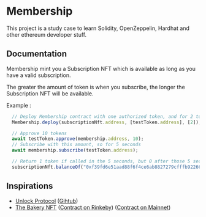 # Membership

This project is a study case to learn Solidity, OpenZeppelin, Hardhat and other ethereum developer stuff.

## Documentation

Membership mint you a Subscription NFT which is available as long as you have a valid subscription.

The greater the amount of token is when you subscribe, the longer the Subscription NFT will be available.

Example :
```typescript
  // Deploy Membership contract with one authorized token, and for 2 tokens per second
  Membership.deploy(subscriptionNft.address, [testToken.address], [2]);

  // Approve 10 tokens
  await testToken.approve(membership.address, 10);
  // Subscribe with this amount, so for 5 seconds
  await membership.subscribe(testToken.address);

  // Return 1 token if called in the 5 seconds, but 0 after those 5 seconds
  subscriptionNft.balanceOf("0xf39fd6e51aad88f6f4ce6ab8827279cfffb92266");
```

## Inspirations

- [Unlock Protocol](https://docs.unlock-protocol.com/) ([Gihtub](https://github.com/unlock-protocol/unlock))
- [The Bakery NFT](https://bakery.fyi/bakery-nft/) ([Contract on Rinkeby](https://rinkeby.etherscan.io/token/0x2c555f07b5994d5c47a6690563952fff44267e0f#readContract)) ([Contract on Mainnet](https://etherscan.io/address/0x740af0742ead695dc26a159f8a4dac331b7b3d1e))

